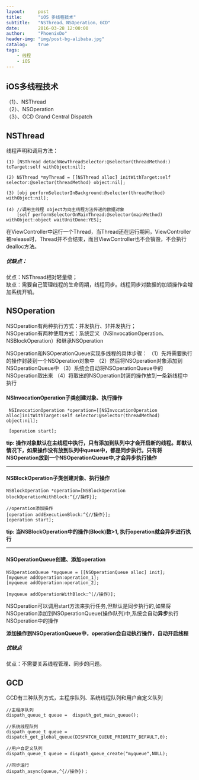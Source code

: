 ```yaml
---
layout:     post
title:      "iOS 多线程技术"
subtitle:   "NSThread、NSOperation、GCD"
date:       2016-03-28 12:00:00
author:     "PhoenixDo"
header-img: "img/post-bg-alibaba.jpg"
catalog:    true
tags:
    - 线程
    - iOS
---
```


## iOS多线程技术
（1）、NSThread<br>
（2）、NSOperation<br>
（3）、GCD   Grand Central Dispatch

## NSThread

线程声明和调用方法：

```
(1) [NSThread detachNewThreadSelector:@selector(threadMethod:) toTarget:self withObject:nil];

(2) NSThread *myThread = [[NSThread alloc] initWithTarget:self selector:@selector(threadMethod) object:nil];

(3) [obj performSelectorInBackground:@selector(threadMethod) withObject:nil];

(4) //调用主线程 object为向主线程方法传递的数据对象
    [self performSelectorOnMainThread:@selector(mainMethod) withObject:object waitUnitDone:YES];
```

在ViewController中运行一个Thread，当Thread还在运行期间，ViewController被release时，Thread并不会结束，而且ViewController也不会销毁，不会执行dealloc方法。

##### 优缺点：
优点：NSThread相对轻量级；<br>
缺点：需要自己管理线程的生命周期，线程同步。线程同步对数据的加锁操作会增加系统开销。

## NSOperation

NSOperation有两种执行方式：并发执行、非并发执行；<br>
NSOperation有两种使用方式：系统定义（NSInvocationOperation、NSBlockOperation）和继承NSOperation

NSOperation和NSOperationQueue实现多线程的具体步骤：
（1）先将需要执行的操作封装到一个NSOperation对象中
（2）然后将NSOperation对象添加到NSOperationQueue中
（3）系统会⾃动将NSOperationQueue中的NSOperation取出来
（4）将取出的NSOperation封装的操作放到⼀条新线程中执⾏


#### NSInvocationOperation子类创建对象、执行操作

```
 NSInvocationOperation *operation=[[NSInvocationOperation alloc]initWithTarget:self selector:@selector(threadMethod) object:nil];

 [operation start];
```
**tip: 操作对象默认在主线程中执行，只有添加到队列中才会开启新的线程。即默认情况下，如果操作没有放到队列中queue中，都是同步执行。只有将NSOperation放到一个NSOperationQueue中,才会异步执行操作**
*******
#### NSBlockOperation子类创建对象、执行操作

```
NSBlockOperation *operation=[NSBlockOperation blockOperationWithBlock:^{//操作}];

//operation添加操作
[operation addExecutionBlock:^{//操作}];
[operation start];
```
**tip: 当NSBlockOperation中的操作(Block)数>1, 执行operation就会异步进行执行**
********
#### NSOperationQueue创建、添加operation

```
NSOperationQueue *myqueue = [[NSOperationQueue alloc] init];
[myqueue addOperation:operation_1];
[myqueue addOperation:operation_2];

[myqueue addOperationWithBlock:^(//操作)];
```
NSOperation可以调⽤start⽅法来执⾏任务,但默认是同步执行的,如果将NSOperation添加到NSOperationQueue(操作队列)中,系统会自动**异步**执行NSOperation中的操作

**添加操作到NSOperationQueue中，operation会自动执行操作，自动开启线程**
##### 优缺点
优点：不需要关系线程管理、同步的问题。
## GCD
GCD有三种队列方式，主程序队列、系统线程队列和用户自定义队列

```
//主程序队列
dispath_queue_t queue =  dispath_get_main_queue();

//系统线程队列
dispath_queue_t queue = dispatch_get_global_queue(DISPATCH_QUEUE_PRIORITY_DEFAULT,0);

//用户自定义队列
dispath_queue_t queue = dispath_queue_create("myqueue",NULL);

//同步运行
dispath_async(queue,^{//操作})；

```
